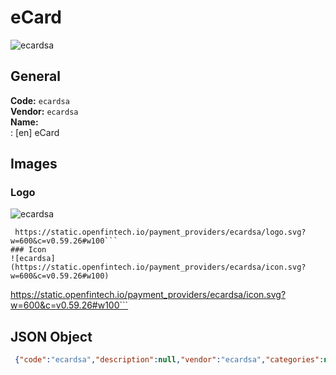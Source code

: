 # eCard 
![ecardsa](https://static.openfintech.io/payment_providers/ecardsa/logo.svg?w=600&c=v0.59.26#w100)  
## General 
**Code:** `ecardsa`  
**Vendor:** `ecardsa`  
**Name:**  
:	[en] eCard  
## Images 
### Logo 
![ecardsa](https://static.openfintech.io/payment_providers/ecardsa/logo.svg?w=600&c=v0.59.26#w100)  
```
 https://static.openfintech.io/payment_providers/ecardsa/logo.svg?w=600&c=v0.59.26#w100```  
### Icon 
![ecardsa](https://static.openfintech.io/payment_providers/ecardsa/icon.svg?w=600&c=v0.59.26#w100)  
```
 https://static.openfintech.io/payment_providers/ecardsa/icon.svg?w=600&c=v0.59.26#w100```  
## JSON Object 
```json
 {"code":"ecardsa","description":null,"vendor":"ecardsa","categories":null,"countries":null,"payment_method":null,"payout_method":null,"metadata":{"about_payments_code":"ecardsa"},"name":{"en":"eCard"}}```  
